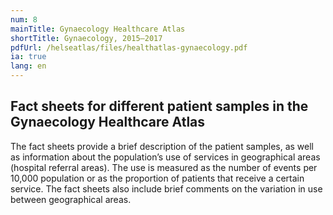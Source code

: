 ```yaml
---
num: 8
mainTitle: Gynaecology Healthcare Atlas
shortTitle: Gynaecology, 2015–2017
pdfUrl: /helseatlas/files/healthatlas-gynaecology.pdf
ia: true
lang: en
---
```


## Fact sheets for different patient samples in the Gynaecology Healthcare Atlas

The fact sheets provide a brief description of the patient samples, as well as information about the population’s use of services in geographical areas (hospital referral areas). The use is measured as the number of events per 10,000 population or as the proportion of patients that receive a certain service. The fact sheets also include brief comments on the variation in use between geographical areas.
